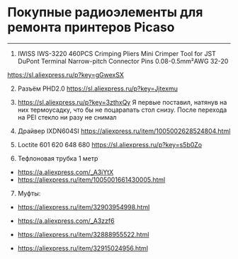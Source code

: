 # Покупные радиоэлементы для ремонта принтеров Picaso
---

1. IWISS IWS-3220 460PCS Crimping Pliers Mini Crimper Tool for JST DuPont Terminal Narrow-pitch Connector Pins 0.08-0.5mm²AWG 32-20

https://sl.aliexpress.ru/p?key=gGwexSX

2. Разъём PHD2.0 https://sl.aliexpress.ru/p?key=Jjtexmu

3. https://sl.aliexpress.ru/p?key=3zthxQy
Я первые поставил, натянув на них термоусадку, что бы не поцарапать стол снизу. После перехода на PEI стекло ни разу не снимал

4. Драйвер IXDN604SI https://aliexpress.ru/item/1005002628524804.html

5.  Loctite 601 620 648 680 https://sl.aliexpress.ru/p?key=s5b0Zo

6. Тефлоновая трубка 1 метр

+ https://a.aliexpress.com/_A3iYtX
+ https://aliexpress.ru/item/1005001661430005.html

7. Муфты:

+ https://aliexpress.ru/item/32903954998.html
 
+ https://a.aliexpress.com/_A3zzf6

+ https://aliexpress.ru/item/32888955522.html

+ https://aliexpress.ru/item/32915024956.html
